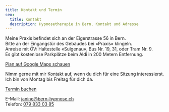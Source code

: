 ```yaml
---
title: Kontakt und Termin
seo:
  title: Kontakt
  description: Hypnosetherapie in Bern, Kontakt und Adresse
---
```


<p>Meine Praxis befindet sich an der Eigerstrasse 56 in Bern. <br>
Bitte an der Eingangstür des Gebäudes bei «Praxis» klingeln.<br>
Anreise mit ÖV: Haltestelle «Sulgenau», Bus&nbsp;Nr.&nbsp;19, 31, oder Tram&nbsp;Nr.&nbsp;9.<br>
Es gibt kostenlose Parkplätze beim Aldi in 200 Metern Entfernung.</p>
<a data-umami-event="Open Google Map" href="https://www.google.com/maps/place/Hypnosetherapie+Janine+Aerni/@46.939631,7.4338689,17z/data=!3m1!4b1!4m6!3m5!1s0x478e3919098aba6d:0xc134d9016ead528c!8m2!3d46.939631!4d7.4364438!16s%2Fg%2F11w9gt4g0k?entry=ttu" target="_blank" class="inline-flex items-center justify-center px-6 py-3 text-base leading-tight font-bold text-red-600 bg-transparent border border-red-600 rounded-full transition hover:bg-red-600 hover:text-red-50 no-underline">Plan auf Google Maps schauen</a>

<p>
Nimm gerne mit mir Kontakt auf, wenn du dich für eine Sitzung
interessierst.
Ich bin von Montag bis Freitag für dich da.
</p>

<a data-umami-event="Open Calendly" href="https://calendly.com/bern-hypnose" target="_blank" class="inline-flex no-prose items-center justify-center px-6 py-3 text-base leading-tight font-bold text-red-50 bg-red-500 border border-red-600 rounded-full transition hover:bg-red-600 hover:text-red-50 no-underline">Termin buchen</a>

<div class="mb-8">
E-Mail: <a href="mailto:janine@bern-hypnose.ch">janine@bern-hypnose.ch</a> <br>
Telefon: <a href="tel:079 833 03 85">079 833 03 85</a>
</div>
